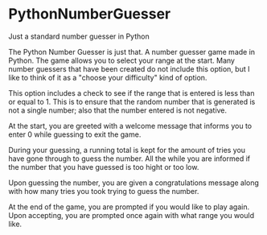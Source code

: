 # PythonNumberGuesser
Just a standard number guesser in Python


The Python Number Guesser is just that. A number guesser game made in Python. The game allows you to select your range at the start. Many number guessers that have been
created do not include this option, but I like to think of it as a "choose your difficulty" kind of option.

This option includes a check to see if the range that is entered is less than or equal to 1. This is to ensure that the random number that is generated is not a single number; also that the number entered is not negative.

At the start, you are greeted with a welcome message that informs you to enter 0 while guessing to exit the game.

During your guessing, a running total is kept for the amount of tries you have gone through to guess the number. All the while you are informed if the number that you have guessed is too hight or too low.

Upon guessing the number, you are given a congratulations message along with how many tries you took trying to guess the number.

At the end of the game, you are prompted if you would like to play again. Upon accepting, you are prompted once again with what range you would like.
